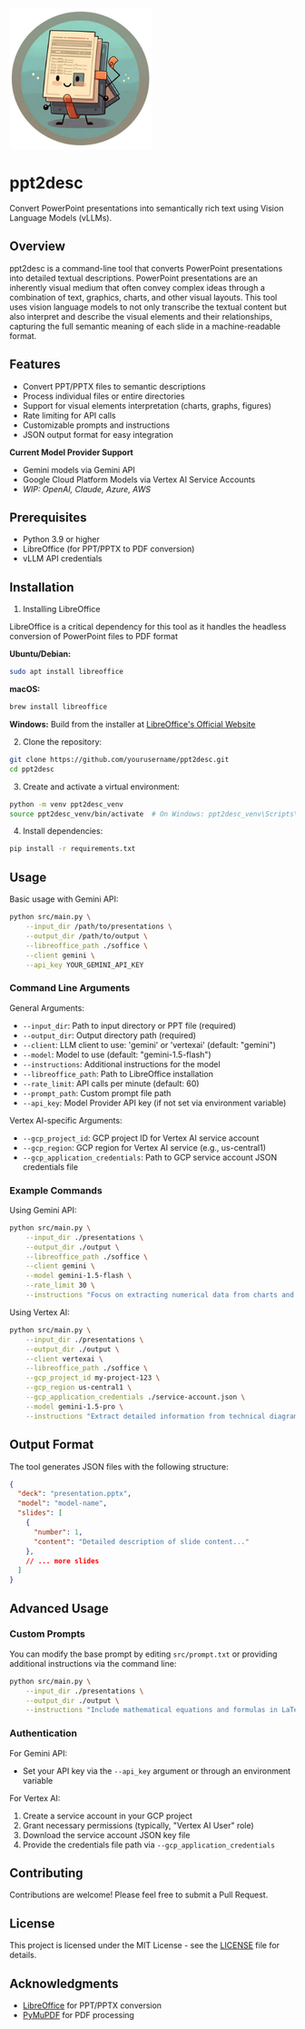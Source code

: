 <img src="ppt2desc_icon.png" width=250>

# ppt2desc

Convert PowerPoint presentations into semantically rich text using Vision Language Models (vLLMs).

## Overview

ppt2desc is a command-line tool that converts PowerPoint presentations into detailed textual descriptions. PowerPoint presentations are an inherently visual medium that often convey complex ideas through a combination of text, graphics, charts, and other visual layouts. This tool uses vision language models to not only transcribe the textual content but also interpret and describe the visual elements and their relationships, capturing the full semantic meaning of each slide in a machine-readable format.

## Features

- Convert PPT/PPTX files to semantic descriptions
- Process individual files or entire directories
- Support for visual elements interpretation (charts, graphs, figures)
- Rate limiting for API calls
- Customizable prompts and instructions
- JSON output format for easy integration

**Current Model Provider Support**
- Gemini models via Gemini API
- Google Cloud Platform Models via Vertex AI Service Accounts
- *WIP: OpenAI, Claude, Azure, AWS*

## Prerequisites

- Python 3.9 or higher
- LibreOffice (for PPT/PPTX to PDF conversion)
- vLLM API credentials

## Installation

1. Installing LibreOffice

LibreOffice is a critical dependency for this tool as it handles the headless conversion of PowerPoint files to PDF format

**Ubuntu/Debian:**
```bash
sudo apt install libreoffice
```

**macOS:**
```bash
brew install libreoffice
```

**Windows:**
Build from the installer at [LibreOffice's Official Website](https://www.libreoffice.org/download/download/)

2. Clone the repository:
```bash
git clone https://github.com/yourusername/ppt2desc.git
cd ppt2desc
```

3. Create and activate a virtual environment:
```bash
python -m venv ppt2desc_venv
source ppt2desc_venv/bin/activate  # On Windows: ppt2desc_venv\Scripts\activate
```

4. Install dependencies:
```bash
pip install -r requirements.txt
```

## Usage

Basic usage with Gemini API:
```bash
python src/main.py \
    --input_dir /path/to/presentations \
    --output_dir /path/to/output \
    --libreoffice_path ./soffice \
    --client gemini \
    --api_key YOUR_GEMINI_API_KEY
```

### Command Line Arguments

General Arguments:
- `--input_dir`: Path to input directory or PPT file (required)
- `--output_dir`: Output directory path (required)
- `--client`: LLM client to use: 'gemini' or 'vertexai' (default: "gemini")
- `--model`: Model to use (default: "gemini-1.5-flash")
- `--instructions`: Additional instructions for the model
- `--libreoffice_path`: Path to LibreOffice installation
- `--rate_limit`: API calls per minute (default: 60)
- `--prompt_path`: Custom prompt file path
- `--api_key`: Model Provider API key (if not set via environment variable)

Vertex AI-specific Arguments:
- `--gcp_project_id`: GCP project ID for Vertex AI service account
- `--gcp_region`: GCP region for Vertex AI service (e.g., us-central1)
- `--gcp_application_credentials`: Path to GCP service account JSON credentials file

### Example Commands

Using Gemini API:
```bash
python src/main.py \
    --input_dir ./presentations \
    --output_dir ./output \
    --libreoffice_path ./soffice \
    --client gemini \
    --model gemini-1.5-flash \
    --rate_limit 30 \
    --instructions "Focus on extracting numerical data from charts and graphs"
```

Using Vertex AI:
```bash
python src/main.py \
    --input_dir ./presentations \
    --output_dir ./output \
    --client vertexai \
    --libreoffice_path ./soffice \
    --gcp_project_id my-project-123 \
    --gcp_region us-central1 \
    --gcp_application_credentials ./service-account.json \
    --model gemini-1.5-pro \
    --instructions "Extract detailed information from technical diagrams"
```

## Output Format

The tool generates JSON files with the following structure:

```json
{
  "deck": "presentation.pptx",
  "model": "model-name",
  "slides": [
    {
      "number": 1,
      "content": "Detailed description of slide content..."
    },
    // ... more slides
  ]
}
```

## Advanced Usage

### Custom Prompts

You can modify the base prompt by editing `src/prompt.txt` or providing additional instructions via the command line:

```bash
python src/main.py \
    --input_dir ./presentations \
    --output_dir ./output \
    --instructions "Include mathematical equations and formulas in LaTeX format"
```

### Authentication

For Gemini API:
- Set your API key via the `--api_key` argument or through an environment variable

For Vertex AI:
1. Create a service account in your GCP project
2. Grant necessary permissions (typically, "Vertex AI User" role)
3. Download the service account JSON key file
4. Provide the credentials file path via `--gcp_application_credentials`

## Contributing

Contributions are welcome! Please feel free to submit a Pull Request.

## License

This project is licensed under the MIT License - see the [LICENSE](LICENSE) file for details.

## Acknowledgments

- [LibreOffice](https://www.libreoffice.org/) for PPT/PPTX conversion
- [PyMuPDF](https://pymupdf.readthedocs.io/en/latest/) for PDF processing